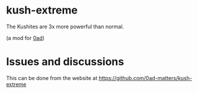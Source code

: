 # kush-extreme

The Kushites are 3x more powerful than normal.

(a mod for [0ad](https://play0ad.com/))

# Issues and discussions

This can be done from the website at
https://github.com/0ad-matters/kush-extreme


